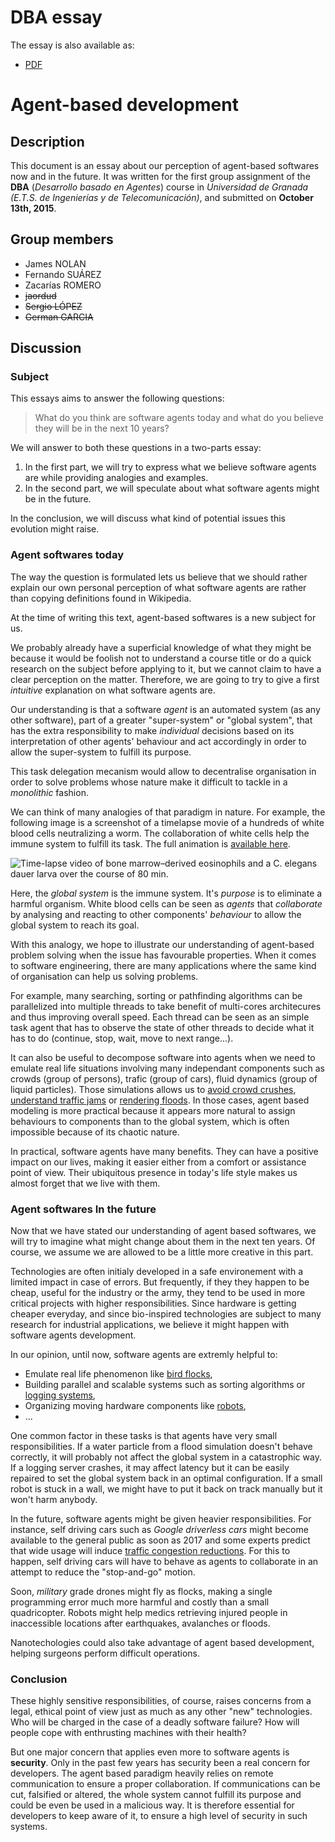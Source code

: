 # DBA essay
The essay is also available as:
- [PDF](essay.pdf)

# Agent-based development
## Description
This document is an essay about our perception of agent-based softwares now and in the future. It was written for the first group assignment of the **DBA** (*Desarrollo basado en Agentes*) course  in *Universidad de Granada (E.T.S. de Ingenierías y de Telecomunicación)*, and submitted on **October 13th, 2015**.

## Group members
- James NOLAN
- Fernando SUÁREZ
- Zacarías ROMERO
- ~~jaordud~~
- ~~Sergio LÓPEZ~~
- ~~German GARCIA~~

## Discussion
### Subject
This essays aims to answer the following questions:
> What do you think are software agents today and what do you believe they will be in the next 10 years?

We will answer to both these questions in a two-parts essay:

1. In the first part, we will try to express what we believe software agents are while providing analogies and examples.
2. In the second part, we will speculate about what software agents might be in the future.

In the conclusion, we will discuss what kind of potential issues this evolution might raise.

### Agent softwares today
The way the question is formulated lets us believe that we should rather explain our own personal perception of what software agents are rather than copying definitions found in Wikipedia.

At the time of writing this text, agent-based softwares is a new subject for us.

We probably already have a superficial knowledge of what they might be because it would be foolish not to understand a course title or do a quick research on the subject before applying to it, but we cannot claim to have a clear perception on the matter. Therefore, we are going to try to give a first *intuitive* explanation on what software agents are.

Our understanding is that a software *agent* is an automated system (as any other software), part of a greater "super-system" or "global system", that has the extra responsibility to make *individual* decisions based on its interpretation of other agents' behaviour and act accordingly in order to allow the super-system to fulfill its purpose.

This task delegation mecanism would allow to decentralise organisation in order to solve problems whose nature make it difficult to tackle in a *monolithic* fashion.

We can think of many analogies of that paradigm in nature. For example, the following image is a screenshot of a timelapse movie of a hundreds of white blood cells neutralizing a worm. The collaboration of white cells help the immune system to fulfill its task. The full animation is [available here](http://m.jem.rupress.org/content/211/7/1281/suppl/DC1).

![Time-lapse video of bone marrow–derived eosinophils and a C. elegans dauer larva over the course of 80 min.](http://static-movie-usa.glencoesoftware.com/jpg/10.1084/898/6288d83a2327213e0c715117afe6a94e61732572/JEM_20132336_V1.jpg) 

Here, the *global system* is the immune system. It's *purpose* is to eliminate a harmful organism. White blood cells can be seen as *agents* that *collaborate* by analysing and reacting to other components' *behaviour*  to allow the global system to reach its goal.

With this analogy, we hope to illustrate our understanding of agent-based problem solving when the issue has favourable properties. When it comes to software engineering, there are many applications where the same kind of organisation can help us solving problems.

For example, many searching, sorting or pathfinding algorithms can be parallelized into multiple threads to take benefit of multi-cores architecures and thus improving overall speed. Each thread can be seen as an simple task agent that has to observe the state of other threads to decide what it has to do (continue, stop, wait, move to next range...).

It can also be useful to decompose software into agents when we need to emulate real life situations involving many independant components such as crowds (group of persons), trafic (group of cars), fluid dynamics (group of liquid particles). Those simulations allows us to [avoid crowd crushes](http://theconversation.com/heres-how-to-make-the-hajj-safer-by-better-understanding-crowd-psychology-48128), [understand traffic jams](https://www.youtube.com/watch?v=W_kYXpAEnd8) or [rendering floods](https://www.youtube.com/watch?v=d9o5jwaFkP8). In those cases, agent based modeling is more practical because it appears more natural to assign behaviours to components than to the global system, which is often impossible because of its chaotic nature.

In practical, software agents have many benefits. They can have a positive impact on our lives, making it easier either from a comfort or assistance point of view. Their ubiquitous presence in today's life style makes us almost forget that we live with them.

### Agent softwares In the future
Now that we have stated our understanding of agent based softwares, we will try to imagine what might change about them in the next ten years. Of course, we assume we are allowed to be a little more creative in this part.

Technologies are often initialy developed in a safe environement with a limited impact in case of errors. But frequently, if they they happen to be cheap, useful for the industry or the army, they tend to be used in more critical projects with higher responsibilities. Since hardware is getting cheaper everyday, and since bio-inspired technologies are subject to many research for industrial applications, we believe it might happen with software agents development. 

In our opinion, until now, software agents are extremly helpful to:
- Emulate real life phenomenon like [bird flocks](https://www.youtube.com/watch?v=ozLacy8t3gw),
- Building parallel and scalable systems such as sorting algorithms or [logging systems](https://blog.twitter.com/2015/building-distributedlog-twitter-s-high-performance-replicated-log-service),
- Organizing moving hardware components like [robots](https://www.youtube.com/watch?v=hcglAFE44dY),
- ...

One common factor in these tasks is that agents have very small responsibilities. If a water particle from a flood simulation doesn't behave correctly, it will probably not affect the global system in a catastrophic way. If a logging server crashes, it may affect latency but it can be easily repaired to set the global system back in an optimal configuration. If a small robot is stuck in a wall, we might have to put it back on track manually but it won't harm anybody.

In the future, software agents might be given heavier responsibilities. For instance, self driving cars such as *Google driverless cars* might become available to the general public as soon as 2017 and some experts predict that wide usage will induce [traffic congestion reductions](http://www.vtpi.org/avip.pdf). For this to happen, self driving cars will have to behave as agents to collaborate in an attempt to reduce the "stop-and-go" motion.

Soon, *military* grade drones might fly as flocks, making a single programming error much more harmful and costly than a small quadricopter. Robots might help medics retrieving injured people in inaccessible locations after earthquakes, avalanches or floods.

Nanotechologies could also take advantage of agent based development, helping surgeons perform difficult operations.

### Conclusion

These highly sensitive responsibilities, of course, raises concerns from a legal, ethical point of view just as much as any other "new" technologies. Who will be charged in the case of a deadly software failure? How will people cope with enthrusting machines with their health?

But one major concern that applies even more to software agents is **security**. Only in the past few years has security been a real concern for developers. The agent based paradigm heavily relies on remote communication to ensure a proper collaboration. If communications can be cut, falsified or altered, the whole system cannot fulfill its purpose and could be even be used in a malicious way. It is therefore essential for developers to keep aware of it, to ensure a high level of security in such systems.

